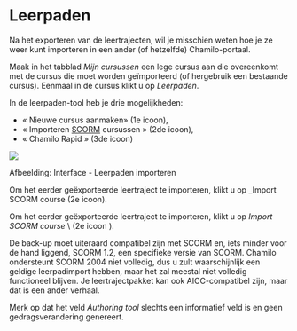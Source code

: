 # Leerpaden

Na het exporteren van de leertrajecten, wil je misschien weten hoe je ze weer kunt importeren in een ander (of hetzelfde) Chamilo-portaal.

Maak in het tabblad *Mijn cursussen* een lege cursus aan die overeenkomt met de cursus die moet worden geïmporteerd (of hergebruik een bestaande cursus). Eenmaal in de cursus klikt u op *Leerpaden*.

In de leerpaden-tool heb je drie mogelijkheden:

- « Nieuwe cursus aanmaken» (1e icoon),
- « Importeren [SCORM](http://fr.wikipedia.org/wiki/Sharable_Content_Object_Reference_Model) cursussen » (2de icoon),
- « Chamilo Rapid » (3de icoon)

![](../../../.gitbook/assets/graficos35.png)
 
 
Afbeelding: Interface - Leerpaden importeren

Om het eerder geëxporteerde leertraject te importeren, klikt u op _Import SCORM course (2e icoon).

Om het eerder geëxporteerde leertraject te importeren, klikt u op *Import SCORM course* \ (2e icoon ).

De back-up moet uiteraard compatibel zijn met SCORM en, iets minder voor de hand liggend, SCORM 1.2, een specifieke versie van SCORM. Chamilo ondersteunt SCORM 2004 niet volledig, dus u zult waarschijnlijk een geldige leerpadimport hebben, maar het zal meestal niet volledig functioneel blijven. Je leertrajectpakket kan ook AICC-compatibel zijn, maar dat is een ander verhaal.

Merk op dat het veld *Authoring tool* slechts een informatief veld is en geen gedragsverandering genereert.
